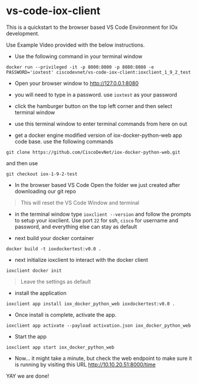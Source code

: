 # vs-code-iox-client

This is a quickstart to the browser based VS Code Environment for IOx development.

Use Example Video provided with the below instructions.

* Use the following command in your terminal window

```
docker run --privileged -it -p 8000:8000 -p 8080:8080 -e PASSWORD='ioxtest' ciscodevnet/vs-code-iox-client:ioxclient_1_9_2_test
```

* Open your browser window to http://127.0.0.1:8080

* you will need to type in a password.  use `ioxtest` as your password

* click the hamburger button on the top left corner and then select terminal window

* use this terminal window to enter terminal commands from here on out

* get a docker engine modified version of iox-docker-python-web app code base. use the following commands

```
git clone https://github.com/CiscoDevNet/iox-docker-python-web.git
```

and then use

```
git checkout iox-1-9-2-test
```

* In the browser based VS Code Open the folder we just created after downloading our git repo

> This will reset the VS Code Window and terminal

* in the terminal window type `ioxclient --version` and follow the prompts to setup your ioxclient.  Use port `22` for ssh, `cisco` for username and password, and everything else can stay as default

* next build your docker container

```
docker build -t ioxdockertest:v0.0 .
```

* next initialize ioxclient to interact with the docker client

```
ioxclient docker init
```

> Leave the settings as default

* install the application

```
ioxclient app install iox_docker_python_web ioxdockertest:v0.0 .
```

* Once install is complete, activate the app.

```
ioxclient app activate --payload activation.json iox_docker_python_web
```
* Start the app

```
ioxclient app start iox_docker_python_web
```

* Now... it might take a minute, but check the web endpoint to make sure it is running by visiting this URL http://10.10.20.51:8000/time

YAY we are done!





